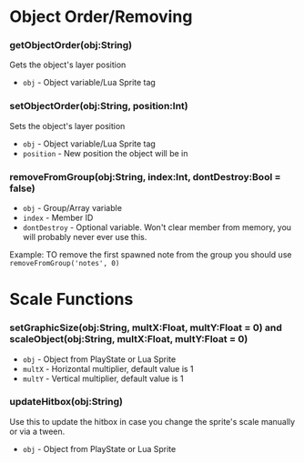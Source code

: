# Object Order/Removing
### getObjectOrder(obj:String)
Gets the object's layer position
* `obj` - Object variable/Lua Sprite tag

### setObjectOrder(obj:String, position:Int)
Sets the object's layer position
* `obj` - Object variable/Lua Sprite tag
* `position` - New position the object will be in

### removeFromGroup(obj:String, index:Int, dontDestroy:Bool = false)
* `obj` - Group/Array variable
* `index` - Member ID
* `dontDestroy` - Optional variable. Won't clear member from memory, you will probably never ever use this.

Example: TO remove the first spawned note from the group you should use `removeFromGroup('notes', 0)`

# Scale Functions
### setGraphicSize(obj:String, multX:Float, multY:Float = 0) and scaleObject(obj:String, multX:Float, multY:Float = 0)
* `obj` - Object from PlayState or Lua Sprite
* `multX` - Horizontal multiplier, default value is 1
* `multY` - Vertical multiplier, default value is 1

### updateHitbox(obj:String)
Use this to update the hitbox in case you change the sprite's scale manually or via a tween.
* `obj` - Object from PlayState or Lua Sprite
